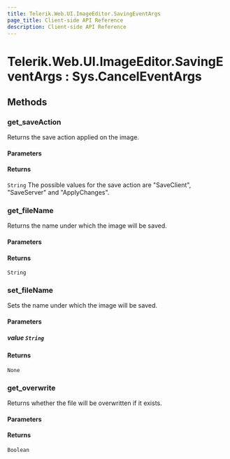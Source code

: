 ```yaml
---
title: Telerik.Web.UI.ImageEditor.SavingEventArgs
page_title: Client-side API Reference
description: Client-side API Reference
---
```


# Telerik.Web.UI.ImageEditor.SavingEventArgs : Sys.CancelEventArgs 

## Methods

###  get_saveAction

Returns the save action applied on the image.

#### Parameters

#### Returns

`String` The possible values for the save action are "SaveClient", "SaveServer" and "ApplyChanges".

###  get_fileName

Returns the name under which the image will be saved.

#### Parameters

#### Returns

`String`

###  set_fileName

Sets the name under which the image will be saved.

#### Parameters

##### value `String`

#### Returns

`None`

###  get_overwrite

Returns whether the file will be overwritten if it exists.

#### Parameters

#### Returns

`Boolean` 
